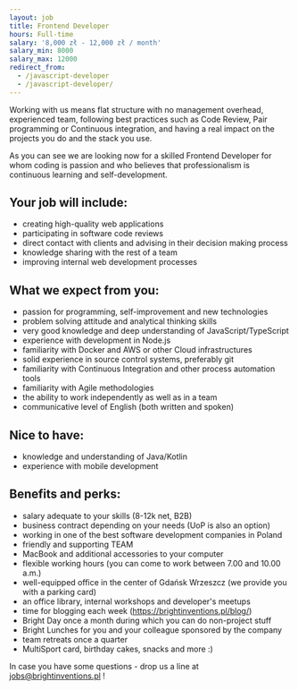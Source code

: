```yaml
---
layout: job
title: Frontend Developer
hours: Full-time
salary: '8,000 zł - 12,000 zł / month'
salary_min: 8000
salary_max: 12000
redirect_from:
  - /javascript-developer
  - /javascript-developer/
---
```

Working with us means flat structure with no management overhead, experienced team, following best practices such as Code Review, Pair programming or Continuous integration, and having a real impact on the projects you do and the stack you use. 

As you can see we are looking now for a skilled Frontend Developer for whom coding is passion and who believes that professionalism is continuous learning and self-development. 

## Your job will include:

* creating high-quality web applications 
* participating in software code reviews
* direct contact with clients and advising in their decision making process 
* knowledge sharing with the rest of a team
* improving internal web development processes

## What we expect from you:

* passion for programming, self-improvement and new technologies
* problem solving attitude and analytical thinking skills 
* very good knowledge and deep understanding of JavaScript/TypeScript
* experience with development in Node.js 
* familiarity with Docker and AWS or other Cloud infrastructures 
* solid experience in source control systems, preferably git
* familiarity with Continuous Integration and other process automation tools 
* familiarity with Agile methodologies 
* the ability to work independently as well as in a team 
* communicative level of English (both written and spoken) 

## Nice to have:

* knowledge and understanding of Java/Kotlin 
* experience with mobile development 



## Benefits and perks:

* salary adequate to your skills (8-12k net, B2B)
* business contract depending on your needs (UoP is also an option)
* working in one of the best software development companies in Poland 
* friendly and supporting TEAM 
* MacBook and additional accessories to your computer 
* flexible working hours (you can come to work between 7.00 and 10.00 a.m.) 
* well-equipped office in the center of Gdańsk Wrzeszcz (we provide you with a parking card) 
* an office library, internal workshops and developer's meetups
* time for blogging each week (https://brightinventions.pl/blog/) &nbsp;
* Bright Day once a month during which you can do non-project stuff 
* Bright Lunches for you and your colleague sponsored by the company 
* team retreats once a quarter
* MultiSport card, birthday cakes, snacks and more :) 

In case you have some questions - drop us a line at jobs@brightinventions.pl !

